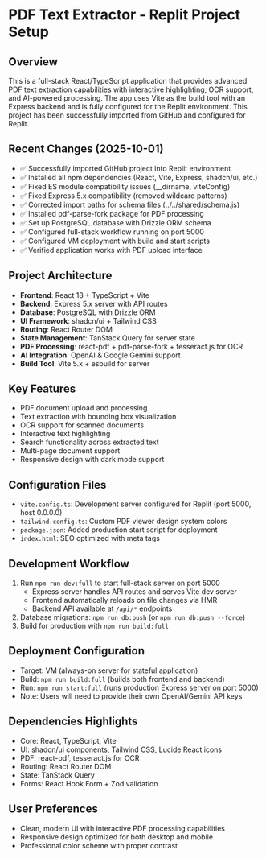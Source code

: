# PDF Text Extractor - Replit Project Setup

## Overview
This is a full-stack React/TypeScript application that provides advanced PDF text extraction capabilities with interactive highlighting, OCR support, and AI-powered processing. The app uses Vite as the build tool with an Express backend and is fully configured for the Replit environment. This project has been successfully imported from GitHub and configured for Replit.

## Recent Changes (2025-10-01)
- ✅ Successfully imported GitHub project into Replit environment
- ✅ Installed all npm dependencies (React, Vite, Express, shadcn/ui, etc.)
- ✅ Fixed ES module compatibility issues (__dirname, viteConfig)
- ✅ Fixed Express 5.x compatibility (removed wildcard patterns)
- ✅ Corrected import paths for schema files (../../shared/schema.js)
- ✅ Installed pdf-parse-fork package for PDF processing
- ✅ Set up PostgreSQL database with Drizzle ORM schema
- ✅ Configured full-stack workflow running on port 5000
- ✅ Configured VM deployment with build and start scripts
- ✅ Verified application works with PDF upload interface

## Project Architecture
- **Frontend**: React 18 + TypeScript + Vite
- **Backend**: Express 5.x server with API routes
- **Database**: PostgreSQL with Drizzle ORM
- **UI Framework**: shadcn/ui + Tailwind CSS
- **Routing**: React Router DOM
- **State Management**: TanStack Query for server state
- **PDF Processing**: react-pdf + pdf-parse-fork + tesseract.js for OCR
- **AI Integration**: OpenAI & Google Gemini support
- **Build Tool**: Vite 5.x + esbuild for server

## Key Features
- PDF document upload and processing
- Text extraction with bounding box visualization
- OCR support for scanned documents
- Interactive text highlighting
- Search functionality across extracted text
- Multi-page document support
- Responsive design with dark mode support

## Configuration Files
- `vite.config.ts`: Development server configured for Replit (port 5000, host 0.0.0.0)
- `tailwind.config.ts`: Custom PDF viewer design system colors
- `package.json`: Added production start script for deployment
- `index.html`: SEO optimized with meta tags

## Development Workflow
1. Run `npm run dev:full` to start full-stack server on port 5000
   - Express server handles API routes and serves Vite dev server
   - Frontend automatically reloads on file changes via HMR
   - Backend API available at `/api/*` endpoints
2. Database migrations: `npm run db:push` (or `npm run db:push --force`)
3. Build for production with `npm run build:full`

## Deployment Configuration
- Target: VM (always-on server for stateful application)
- Build: `npm run build:full` (builds both frontend and backend)
- Run: `npm run start:full` (runs production Express server on port 5000)
- Note: Users will need to provide their own OpenAI/Gemini API keys

## Dependencies Highlights
- Core: React, TypeScript, Vite
- UI: shadcn/ui components, Tailwind CSS, Lucide React icons
- PDF: react-pdf, tesseract.js for OCR
- Routing: React Router DOM
- State: TanStack Query
- Forms: React Hook Form + Zod validation

## User Preferences
- Clean, modern UI with interactive PDF processing capabilities
- Responsive design optimized for both desktop and mobile
- Professional color scheme with proper contrast